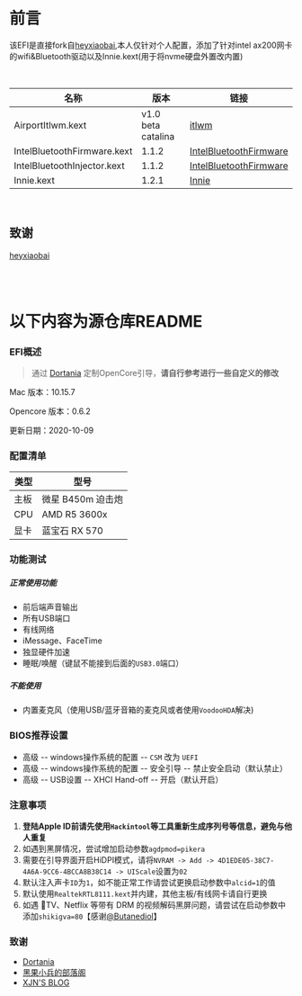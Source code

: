 # 前言

该EFI是直接fork自[heyxiaobai](https://github.com/heyxiaobai/MSI-B450m-MORTAR-Hackintosh),本人仅针对个人配置，添加了针对intel ax200网卡的wifi&Bluetooth驱动以及Innie.kext(用于将nvme硬盘外置改内置)

<br>

| 名称                        | 版本               | 链接                                                         |
| --------------------------- | ------------------ | ------------------------------------------------------------ |
| AirportItlwm.kext           | v1.0 beta catalina | [itlwm](https://github.com/OpenIntelWireless/itlwm)          |
| IntelBluetoothFirmware.kext | 1.1.2              | [IntelBluetoothFirmware](https://github.com/OpenIntelWireless/IntelBluetoothFirmware) |
| IntelBluetoothInjector.kext | 1.1.2              | [IntelBluetoothFirmware](https://github.com/OpenIntelWireless/IntelBluetoothFirmware) |
| Innie.kext                  | 1.2.1              | [Innie](https://github.com/cdf/Innie)                        |

<br>

## 致谢

[heyxiaobai](https://github.com/heyxiaobai/MSI-B450m-MORTAR-Hackintosh)

<br>

<br>



# 以下内容为源仓库README

### EFI概述

> 通过 [Dortania](https://dortania.github.io/OpenCore-Desktop-Guide/AMD/zen.html) 定制OpenCore引导，**请自行参考进行一些自定义的修改**
>

Mac 版本：10.15.7

Opencore 版本：0.6.2

更新日期：2020-10-09



### 配置清单

| 类型 | 型号              |
| ---- | ----------------- |
| 主板 | 微星 B450m 迫击炮 |
| CPU  | AMD R5 3600x      |
| 显卡 | 蓝宝石 RX 570     |



### 功能测试

##### 正常使用功能

* 前后端声音输出
* 所有USB端口
* 有线网络
* iMessage、FaceTime
* 独显硬件加速
* 睡眠/唤醒（键鼠不能接到后面的`USB3.0`端口）

##### 不能使用

* 内置麦克风（使用USB/蓝牙音箱的麦克风或者使用`VoodooHDA`解决)



### BIOS推荐设置

* 高级 -- windows操作系统的配置 -- `CSM` 改为 `UEFI`
* 高级 -- windows操作系统的配置 -- 安全引导 -- 禁止安全启动（默认禁止）
* 高级 -- USB设置 -- XHCI Hand-off -- 开启（默认开启）



### 注意事项

1. **登陆Apple ID前请先使用`Hackintool`等工具重新生成序列号等信息，避免与他人重复**
2. 如遇到黑屏情况，尝试增加启动参数`agdpmod=pikera`
3. 需要在引导界面开启HiDPI模式，请将`NVRAM -> Add -> 4D1EDE05-38C7-4A6A-9CC6-4BCCA8B38C14 -> UIScale`设置为`02`
4. 默认注入声卡`ID`为`1`，如不能正常工作请尝试更换启动参数中`alcid=1`的值
5. 默认使用`RealtekRTL8111.kext`并内建，其他主板/有线网卡请自行更换
6. 如遇 TV、Netflix 等带有 DRM 的视频解码黑屏问题，请尝试在启动参数中添加`shikigva=80`【感谢[@Butanediol](https://github.com/Butanediol)】



### 致谢

* [Dortania](https://dortania.github.io/OpenCore-Install-Guide/AMD/zen.html)
* [黑果小兵的部落阁](https://blog.daliansky.net)
* [XJN'S BLOG](https://blog.xjn819.com)
